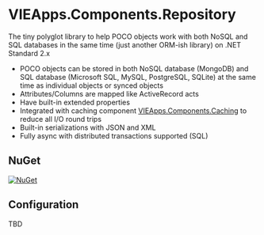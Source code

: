 # VIEApps.Components.Repository

The tiny polyglot library to help POCO objects work with both NoSQL and SQL databases in the same time (just another ORM-ish library) on  .NET Standard 2.x

- POCO objects can be stored in both NoSQL database (MongoDB) and SQL database (Microsoft SQL, MySQL, PostgreSQL, SQLite) at the same time as individual objects or synced objects
- Attributes/Columns are mapped like ActiveRecord acts
- Have built-in extended properties
- Integrated with caching component [VIEApps.Components.Caching](https://github.com/vieapps/Components.Caching) to reduce all I/O round trips
- Built-in serializations with JSON and XML
- Fully async with distributed transactions supported (SQL)

## NuGet

[![NuGet](https://img.shields.io/nuget/v/VIEApps.Components.Repository.svg)](https://www.nuget.org/packages/VIEApps.Components.Repository)

## Configuration
TBD